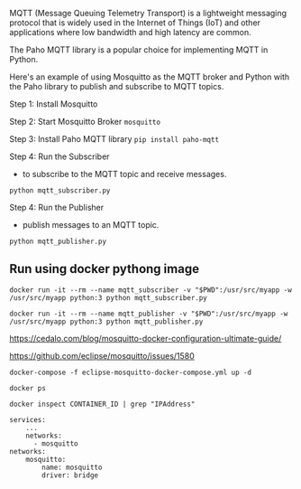 MQTT (Message Queuing Telemetry Transport) is a lightweight messaging protocol that is widely used in the Internet of Things (IoT) and other applications where low bandwidth and high latency are common.

The Paho MQTT library is a popular choice for implementing MQTT in Python.

Here's an example of using Mosquitto as the MQTT broker and Python with the Paho library to publish and subscribe to MQTT topics.

Step 1: Install Mosquitto

Step 2: Start Mosquitto Broker
`mosquitto`

Step 3: Install Paho MQTT library
`pip install paho-mqtt`

Step 4: Run the Subscriber
- to subscribe to the MQTT topic and receive messages.

`python mqtt_subscriber.py`

Step 4: Run the Publisher
- publish messages to an MQTT topic.

`python mqtt_publisher.py`


## Run using docker pythong image
```
docker run -it --rm --name mqtt_subscriber -v "$PWD":/usr/src/myapp -w /usr/src/myapp python:3 python mqtt_subscriber.py
```

```
docker run -it --rm --name mqtt_publisher -v "$PWD":/usr/src/myapp -w /usr/src/myapp python:3 python mqtt_publisher.py
```

https://cedalo.com/blog/mosquitto-docker-configuration-ultimate-guide/

https://github.com/eclipse/mosquitto/issues/1580


```
docker-compose -f eclipse-mosquitto-docker-compose.yml up -d
```

```
docker ps

docker inspect CONTAINER_ID | grep "IPAddress"
```

```
services:
    ...
    networks:
      - mosquitto
networks:
    mosquitto:
        name: mosquitto
        driver: bridge
```

